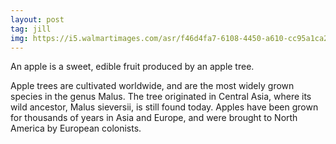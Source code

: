 ```yaml
---
layout: post
tag: jill
img: https://i5.walmartimages.com/asr/f46d4fa7-6108-4450-a610-cc95a1ca28c5_3.38c2c5b2f003a0aafa618f3b4dc3cbbd.jpeg
---
```

An apple is a sweet, edible fruit produced by an apple tree.

Apple trees are cultivated worldwide, and are the most widely grown species in
the genus Malus. The tree originated in Central Asia, where its wild ancestor,
Malus sieversii, is still found today. Apples have been grown for thousands of
years in Asia and Europe, and were brought to North America by European
colonists.